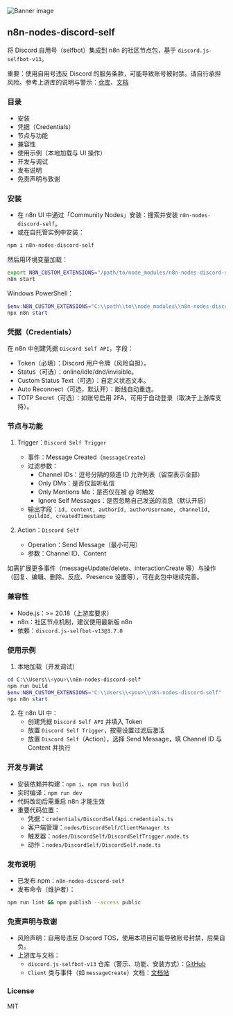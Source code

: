 ![Banner image](https://user-images.githubusercontent.com/10284570/173569848-c624317f-42b1-45a6-ab09-f0ea3c247648.png)

## n8n-nodes-discord-self

将 Discord 自用号（selfbot）集成到 n8n 的社区节点包，基于 `discord.js-selfbot-v13`。

重要：使用自用号违反 Discord 的服务条款，可能导致账号被封禁。请自行承担风险。参考上游库的说明与警示：[仓库](https://github.com/aiko-chan-ai/discord.js-selfbot-v13)、[文档](https://discordjs-self-v13.netlify.app/#/)

### 目录
- 安装
- 凭据（Credentials）
- 节点与功能
- 兼容性
- 使用示例（本地加载与 UI 操作）
- 开发与调试
- 发布说明
- 免责声明与致谢

### 安装
- 在 n8n UI 中通过「Community Nodes」安装：搜索并安装 `n8n-nodes-discord-self`。
- 或在自托管实例中安装：
```bash
npm i n8n-nodes-discord-self
```
然后用环境变量加载：
```bash
export N8N_CUSTOM_EXTENSIONS="/path/to/node_modules/n8n-nodes-discord-self"
n8n start
```
Windows PowerShell：
```powershell
$env:N8N_CUSTOM_EXTENSIONS="C:\\path\\to\\node_modules\\n8n-nodes-discord-self"
npx n8n start
```

### 凭据（Credentials）
在 n8n 中创建凭据 `Discord Self API`，字段：
- Token（必填）：Discord 用户令牌（风险自担）。
- Status（可选）：online/idle/dnd/invisible。
- Custom Status Text（可选）：自定义状态文本。
- Auto Reconnect（可选，默认开）：断线自动重连。
- TOTP Secret（可选）：如账号启用 2FA，可用于自动登录（取决于上游库支持）。

### 节点与功能
1) Trigger：`Discord Self Trigger`
   - 事件：Message Created（`messageCreate`）
   - 过滤参数：
     - Channel IDs：逗号分隔的频道 ID 允许列表（留空表示全部）
     - Only DMs：是否仅监听私信
     - Only Mentions Me：是否仅在被 @ 时触发
     - Ignore Self Messages：是否忽略自己发送的消息（默认开启）
   - 输出字段：`id, content, authorId, authorUsername, channelId, guildId, createdTimestamp`

2) Action：`Discord Self`
   - Operation：Send Message（最小可用）
   - 参数：Channel ID、Content

如需扩展更多事件（messageUpdate/delete、interactionCreate 等）与操作（回复、编辑、删除、反应、Presence 设置等），可在此包中继续完善。

### 兼容性
- Node.js：>= 20.18（上游库要求）
- n8n：社区节点机制，建议使用最新版 n8n
- 依赖：`discord.js-selfbot-v13@3.7.0`

### 使用示例
1) 本地加载（开发调试）
```powershell
cd C:\\Users\\<you>\\n8n-nodes-discord-self
npm run build
$env:N8N_CUSTOM_EXTENSIONS="C:\\Users\\<you>\\n8n-nodes-discord-self"
npx n8n start
```
2) 在 n8n UI 中：
   - 创建凭据 `Discord Self API` 并填入 Token
   - 放置 `Discord Self Trigger`，按需设置过滤后激活
   - 放置 `Discord Self`（Action），选择 Send Message，填 Channel ID 与 Content 并执行

### 开发与调试
- 安装依赖并构建：`npm i`、`npm run build`
- 实时编译：`npm run dev`
- 代码改动后需重启 n8n 才能生效
- 重要代码位置：
  - 凭据：`credentials/DiscordSelfApi.credentials.ts`
  - 客户端管理：`nodes/DiscordSelf/ClientManager.ts`
  - 触发器：`nodes/DiscordSelf/DiscordSelfTrigger.node.ts`
  - 动作：`nodes/DiscordSelf/DiscordSelf.node.ts`

### 发布说明
- 已发布 npm：`n8n-nodes-discord-self`
- 发布命令（维护者）：
```bash
npm run lint && npm publish --access public
```

### 免责声明与致谢
- 风险声明：自用号违反 Discord TOS，使用本项目可能导致账号封禁，后果自负。
- 上游库与文档：
  - `discord.js-selfbot-v13` 仓库（警示、功能、安装方式）：[GitHub](https://github.com/aiko-chan-ai/discord.js-selfbot-v13)
  - `Client` 类与事件（如 `messageCreate`）文档：[文档站](https://discordjs-self-v13.netlify.app/#/docs/docs/main/class/Client)

### License
MIT

